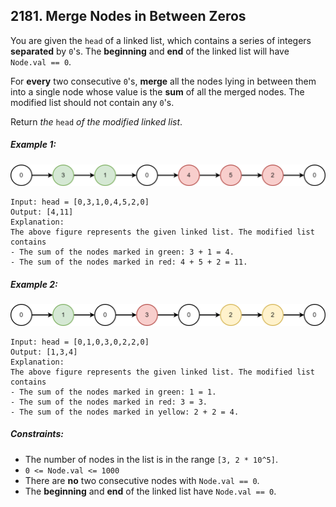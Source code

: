 ## 2181. Merge Nodes in Between Zeros

You are given the ```head``` of a linked list, which contains a series of integers **separated** by ```0```'s. The **beginning** and **end** of the linked list will have ```Node.val == 0```.

For **every** two consecutive ```0```'s, **merge** all the nodes lying in between them into a single node whose value is the **sum** of all the merged nodes. The modified list should not contain any ```0```'s.

Return *the* ```head``` *of the modified linked list*.

##### Example 1:

![Example 1](images/example1.png)

```
Input: head = [0,3,1,0,4,5,2,0]
Output: [4,11]
Explanation:
The above figure represents the given linked list. The modified list contains
- The sum of the nodes marked in green: 3 + 1 = 4.
- The sum of the nodes marked in red: 4 + 5 + 2 = 11.
```
##### Example 2:

![Example 2](images/example2.png)

```
Input: head = [0,1,0,3,0,2,2,0]
Output: [1,3,4]
Explanation:
The above figure represents the given linked list. The modified list contains
- The sum of the nodes marked in green: 1 = 1.
- The sum of the nodes marked in red: 3 = 3.
- The sum of the nodes marked in yellow: 2 + 2 = 4.
```

##### Constraints:

* The number of nodes in the list is in the range ```[3, 2 * 10^5]```.
* ```0 <= Node.val <= 1000```
* There are **no** two consecutive nodes with ```Node.val == 0```.
* The **beginning** and **end** of the linked list have ```Node.val == 0```.